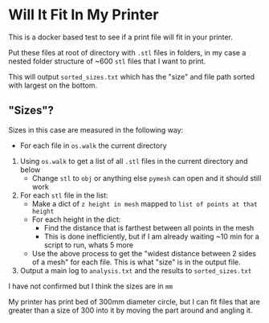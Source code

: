 # Will It Fit In My Printer

This is a docker based test to see if a print file will fit in your printer.

Put these files at root of directory with `.stl` files in folders, in my case a nested folder structure of ~600 `stl` files that I want to print.

This will output `sorted_sizes.txt` which has the "size" and file path sorted with largest on the bottom.

## "Sizes"?

Sizes in this case are measured in the following way:

- For each file in `os.walk` the current directory

1. Using `os.walk` to get a list of all `.stl` files in the current directory and below
   - Change `stl` to `obj` or anything else `pymesh` can open and it should still work
1. For each `stl` file in the list:
   - Make a dict of `z height in mesh` mapped to `list of points at that height`
   - For each height in the dict:
     - Find the distance that is farthest between all points in the mesh
     - This is done inefficiently, but if I am already waiting ~10 min for a script to run, whats 5 more
   - Use the above process to get the "widest distance between 2 sides of a mesh" for each file. This is what "size" is in the output file.
1. Output a main log to `analysis.txt` and the results to `sorted_sizes.txt`

I have not confirmed but I think the sizes are in `mm`

My printer has print bed of 300mm diameter circle, but I can fit files that are greater than a size of 300 into it by moving the part around and angling it.
